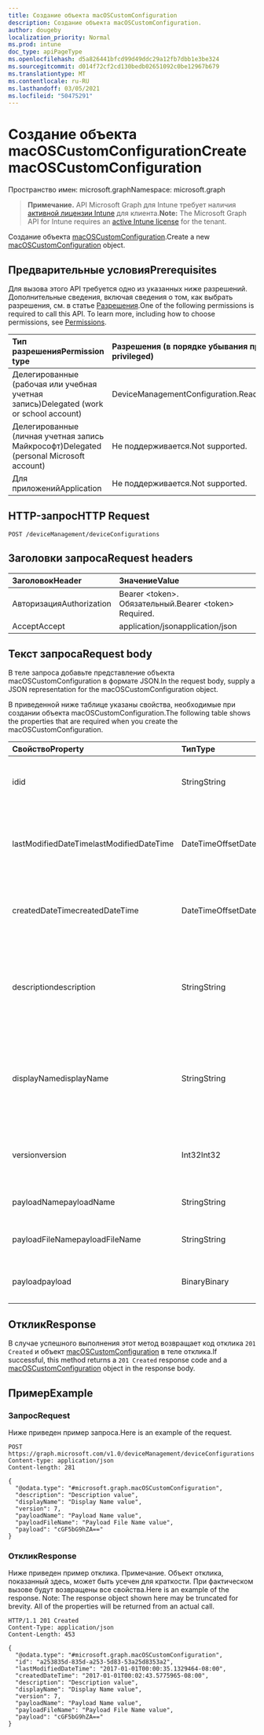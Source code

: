 ```yaml
---
title: Создание объекта macOSCustomConfiguration
description: Создание объекта macOSCustomConfiguration.
author: dougeby
localization_priority: Normal
ms.prod: intune
doc_type: apiPageType
ms.openlocfilehash: d5a826441bfcd99d49ddc29a12fb7dbb1e3be324
ms.sourcegitcommit: d014f72cf2cd130bedb02651092c0be12967b679
ms.translationtype: MT
ms.contentlocale: ru-RU
ms.lasthandoff: 03/05/2021
ms.locfileid: "50475291"
---
```

# <a name="create-macoscustomconfiguration"></a><span data-ttu-id="afa97-103">Создание объекта macOSCustomConfiguration</span><span class="sxs-lookup"><span data-stu-id="afa97-103">Create macOSCustomConfiguration</span></span>

<span data-ttu-id="afa97-104">Пространство имен: microsoft.graph</span><span class="sxs-lookup"><span data-stu-id="afa97-104">Namespace: microsoft.graph</span></span>

> <span data-ttu-id="afa97-105">**Примечание.** API Microsoft Graph для Intune требует наличия [активной лицензии Intune](https://go.microsoft.com/fwlink/?linkid=839381) для клиента.</span><span class="sxs-lookup"><span data-stu-id="afa97-105">**Note:** The Microsoft Graph API for Intune requires an [active Intune license](https://go.microsoft.com/fwlink/?linkid=839381) for the tenant.</span></span>

<span data-ttu-id="afa97-106">Создание объекта [macOSCustomConfiguration](../resources/intune-deviceconfig-macoscustomconfiguration.md).</span><span class="sxs-lookup"><span data-stu-id="afa97-106">Create a new [macOSCustomConfiguration](../resources/intune-deviceconfig-macoscustomconfiguration.md) object.</span></span>

## <a name="prerequisites"></a><span data-ttu-id="afa97-107">Предварительные условия</span><span class="sxs-lookup"><span data-stu-id="afa97-107">Prerequisites</span></span>
<span data-ttu-id="afa97-p101">Для вызова этого API требуется одно из указанных ниже разрешений. Дополнительные сведения, включая сведения о том, как выбрать разрешения, см. в статье [Разрешения](/graph/permissions-reference).</span><span class="sxs-lookup"><span data-stu-id="afa97-p101">One of the following permissions is required to call this API. To learn more, including how to choose permissions, see [Permissions](/graph/permissions-reference).</span></span>

|<span data-ttu-id="afa97-110">Тип разрешения</span><span class="sxs-lookup"><span data-stu-id="afa97-110">Permission type</span></span>|<span data-ttu-id="afa97-111">Разрешения (в порядке убывания привилегий)</span><span class="sxs-lookup"><span data-stu-id="afa97-111">Permissions (from most to least privileged)</span></span>|
|:---|:---|
|<span data-ttu-id="afa97-112">Делегированные (рабочая или учебная учетная запись)</span><span class="sxs-lookup"><span data-stu-id="afa97-112">Delegated (work or school account)</span></span>|<span data-ttu-id="afa97-113">DeviceManagementConfiguration.ReadWrite.All</span><span class="sxs-lookup"><span data-stu-id="afa97-113">DeviceManagementConfiguration.ReadWrite.All</span></span>|
|<span data-ttu-id="afa97-114">Делегированные (личная учетная запись Майкрософт)</span><span class="sxs-lookup"><span data-stu-id="afa97-114">Delegated (personal Microsoft account)</span></span>|<span data-ttu-id="afa97-115">Не поддерживается.</span><span class="sxs-lookup"><span data-stu-id="afa97-115">Not supported.</span></span>|
|<span data-ttu-id="afa97-116">Для приложений</span><span class="sxs-lookup"><span data-stu-id="afa97-116">Application</span></span>|<span data-ttu-id="afa97-117">Не поддерживается.</span><span class="sxs-lookup"><span data-stu-id="afa97-117">Not supported.</span></span>|

## <a name="http-request"></a><span data-ttu-id="afa97-118">HTTP-запрос</span><span class="sxs-lookup"><span data-stu-id="afa97-118">HTTP Request</span></span>
<!-- {
  "blockType": "ignored"
}
-->
``` http
POST /deviceManagement/deviceConfigurations
```

## <a name="request-headers"></a><span data-ttu-id="afa97-119">Заголовки запроса</span><span class="sxs-lookup"><span data-stu-id="afa97-119">Request headers</span></span>
|<span data-ttu-id="afa97-120">Заголовок</span><span class="sxs-lookup"><span data-stu-id="afa97-120">Header</span></span>|<span data-ttu-id="afa97-121">Значение</span><span class="sxs-lookup"><span data-stu-id="afa97-121">Value</span></span>|
|:---|:---|
|<span data-ttu-id="afa97-122">Авторизация</span><span class="sxs-lookup"><span data-stu-id="afa97-122">Authorization</span></span>|<span data-ttu-id="afa97-123">Bearer &lt;token&gt;. Обязательный.</span><span class="sxs-lookup"><span data-stu-id="afa97-123">Bearer &lt;token&gt; Required.</span></span>|
|<span data-ttu-id="afa97-124">Accept</span><span class="sxs-lookup"><span data-stu-id="afa97-124">Accept</span></span>|<span data-ttu-id="afa97-125">application/json</span><span class="sxs-lookup"><span data-stu-id="afa97-125">application/json</span></span>|

## <a name="request-body"></a><span data-ttu-id="afa97-126">Текст запроса</span><span class="sxs-lookup"><span data-stu-id="afa97-126">Request body</span></span>
<span data-ttu-id="afa97-127">В теле запроса добавьте представление объекта macOSCustomConfiguration в формате JSON.</span><span class="sxs-lookup"><span data-stu-id="afa97-127">In the request body, supply a JSON representation for the macOSCustomConfiguration object.</span></span>

<span data-ttu-id="afa97-128">В приведенной ниже таблице указаны свойства, необходимые при создании объекта macOSCustomConfiguration.</span><span class="sxs-lookup"><span data-stu-id="afa97-128">The following table shows the properties that are required when you create the macOSCustomConfiguration.</span></span>

|<span data-ttu-id="afa97-129">Свойство</span><span class="sxs-lookup"><span data-stu-id="afa97-129">Property</span></span>|<span data-ttu-id="afa97-130">Тип</span><span class="sxs-lookup"><span data-stu-id="afa97-130">Type</span></span>|<span data-ttu-id="afa97-131">Описание</span><span class="sxs-lookup"><span data-stu-id="afa97-131">Description</span></span>|
|:---|:---|:---|
|<span data-ttu-id="afa97-132">id</span><span class="sxs-lookup"><span data-stu-id="afa97-132">id</span></span>|<span data-ttu-id="afa97-133">String</span><span class="sxs-lookup"><span data-stu-id="afa97-133">String</span></span>|<span data-ttu-id="afa97-134">Ключ объекта.</span><span class="sxs-lookup"><span data-stu-id="afa97-134">Key of the entity.</span></span> <span data-ttu-id="afa97-135">Наследуется от объекта [deviceConfiguration](../resources/intune-deviceconfig-deviceconfiguration.md).</span><span class="sxs-lookup"><span data-stu-id="afa97-135">Inherited from [deviceConfiguration](../resources/intune-deviceconfig-deviceconfiguration.md)</span></span>|
|<span data-ttu-id="afa97-136">lastModifiedDateTime</span><span class="sxs-lookup"><span data-stu-id="afa97-136">lastModifiedDateTime</span></span>|<span data-ttu-id="afa97-137">DateTimeOffset</span><span class="sxs-lookup"><span data-stu-id="afa97-137">DateTimeOffset</span></span>|<span data-ttu-id="afa97-138">Дата и время последнего изменения объекта.</span><span class="sxs-lookup"><span data-stu-id="afa97-138">DateTime the object was last modified.</span></span> <span data-ttu-id="afa97-139">Наследуется от объекта [deviceConfiguration](../resources/intune-deviceconfig-deviceconfiguration.md).</span><span class="sxs-lookup"><span data-stu-id="afa97-139">Inherited from [deviceConfiguration](../resources/intune-deviceconfig-deviceconfiguration.md)</span></span>|
|<span data-ttu-id="afa97-140">createdDateTime</span><span class="sxs-lookup"><span data-stu-id="afa97-140">createdDateTime</span></span>|<span data-ttu-id="afa97-141">DateTimeOffset</span><span class="sxs-lookup"><span data-stu-id="afa97-141">DateTimeOffset</span></span>|<span data-ttu-id="afa97-142">Дата и время создания объекта.</span><span class="sxs-lookup"><span data-stu-id="afa97-142">DateTime the object was created.</span></span> <span data-ttu-id="afa97-143">Наследуется от объекта [deviceConfiguration](../resources/intune-deviceconfig-deviceconfiguration.md).</span><span class="sxs-lookup"><span data-stu-id="afa97-143">Inherited from [deviceConfiguration](../resources/intune-deviceconfig-deviceconfiguration.md)</span></span>|
|<span data-ttu-id="afa97-144">description</span><span class="sxs-lookup"><span data-stu-id="afa97-144">description</span></span>|<span data-ttu-id="afa97-145">String</span><span class="sxs-lookup"><span data-stu-id="afa97-145">String</span></span>|<span data-ttu-id="afa97-146">Указанное администратором описание конфигурации устройства.</span><span class="sxs-lookup"><span data-stu-id="afa97-146">Admin provided description of the Device Configuration.</span></span> <span data-ttu-id="afa97-147">Наследуется от объекта [deviceConfiguration](../resources/intune-deviceconfig-deviceconfiguration.md).</span><span class="sxs-lookup"><span data-stu-id="afa97-147">Inherited from [deviceConfiguration](../resources/intune-deviceconfig-deviceconfiguration.md)</span></span>|
|<span data-ttu-id="afa97-148">displayName</span><span class="sxs-lookup"><span data-stu-id="afa97-148">displayName</span></span>|<span data-ttu-id="afa97-149">String</span><span class="sxs-lookup"><span data-stu-id="afa97-149">String</span></span>|<span data-ttu-id="afa97-150">Указанное администратором имя конфигурации устройства.</span><span class="sxs-lookup"><span data-stu-id="afa97-150">Admin provided name of the device configuration.</span></span> <span data-ttu-id="afa97-151">Наследуется от объекта [deviceConfiguration](../resources/intune-deviceconfig-deviceconfiguration.md).</span><span class="sxs-lookup"><span data-stu-id="afa97-151">Inherited from [deviceConfiguration](../resources/intune-deviceconfig-deviceconfiguration.md)</span></span>|
|<span data-ttu-id="afa97-152">version</span><span class="sxs-lookup"><span data-stu-id="afa97-152">version</span></span>|<span data-ttu-id="afa97-153">Int32</span><span class="sxs-lookup"><span data-stu-id="afa97-153">Int32</span></span>|<span data-ttu-id="afa97-154">Версия конфигурации устройства.</span><span class="sxs-lookup"><span data-stu-id="afa97-154">Version of the device configuration.</span></span> <span data-ttu-id="afa97-155">Наследуется от объекта [deviceConfiguration](../resources/intune-deviceconfig-deviceconfiguration.md).</span><span class="sxs-lookup"><span data-stu-id="afa97-155">Inherited from [deviceConfiguration](../resources/intune-deviceconfig-deviceconfiguration.md)</span></span>|
|<span data-ttu-id="afa97-156">payloadName</span><span class="sxs-lookup"><span data-stu-id="afa97-156">payloadName</span></span>|<span data-ttu-id="afa97-157">String</span><span class="sxs-lookup"><span data-stu-id="afa97-157">String</span></span>|<span data-ttu-id="afa97-158">Имя, которое видит пользователь.</span><span class="sxs-lookup"><span data-stu-id="afa97-158">Name that is displayed to the user.</span></span>|
|<span data-ttu-id="afa97-159">payloadFileName</span><span class="sxs-lookup"><span data-stu-id="afa97-159">payloadFileName</span></span>|<span data-ttu-id="afa97-160">String</span><span class="sxs-lookup"><span data-stu-id="afa97-160">String</span></span>|<span data-ttu-id="afa97-161">Имя файла полезной нагрузки (\*.mobileconfig \| \*.xml).</span><span class="sxs-lookup"><span data-stu-id="afa97-161">Payload file name (\*.mobileconfig \| \*.xml).</span></span>|
|<span data-ttu-id="afa97-162">payload</span><span class="sxs-lookup"><span data-stu-id="afa97-162">payload</span></span>|<span data-ttu-id="afa97-163">Binary</span><span class="sxs-lookup"><span data-stu-id="afa97-163">Binary</span></span>|<span data-ttu-id="afa97-164">Полезные данные</span><span class="sxs-lookup"><span data-stu-id="afa97-164">Payload.</span></span> <span data-ttu-id="afa97-165">(массив байтов в кодировке UTF8).</span><span class="sxs-lookup"><span data-stu-id="afa97-165">(UTF8 encoded byte array)</span></span>|



## <a name="response"></a><span data-ttu-id="afa97-166">Отклик</span><span class="sxs-lookup"><span data-stu-id="afa97-166">Response</span></span>
<span data-ttu-id="afa97-167">В случае успешного выполнения этот метод возвращает код отклика `201 Created` и объект [macOSCustomConfiguration](../resources/intune-deviceconfig-macoscustomconfiguration.md) в теле отклика.</span><span class="sxs-lookup"><span data-stu-id="afa97-167">If successful, this method returns a `201 Created` response code and a [macOSCustomConfiguration](../resources/intune-deviceconfig-macoscustomconfiguration.md) object in the response body.</span></span>

## <a name="example"></a><span data-ttu-id="afa97-168">Пример</span><span class="sxs-lookup"><span data-stu-id="afa97-168">Example</span></span>

### <a name="request"></a><span data-ttu-id="afa97-169">Запрос</span><span class="sxs-lookup"><span data-stu-id="afa97-169">Request</span></span>
<span data-ttu-id="afa97-170">Ниже приведен пример запроса.</span><span class="sxs-lookup"><span data-stu-id="afa97-170">Here is an example of the request.</span></span>
``` http
POST https://graph.microsoft.com/v1.0/deviceManagement/deviceConfigurations
Content-type: application/json
Content-length: 281

{
  "@odata.type": "#microsoft.graph.macOSCustomConfiguration",
  "description": "Description value",
  "displayName": "Display Name value",
  "version": 7,
  "payloadName": "Payload Name value",
  "payloadFileName": "Payload File Name value",
  "payload": "cGF5bG9hZA=="
}
```

### <a name="response"></a><span data-ttu-id="afa97-171">Отклик</span><span class="sxs-lookup"><span data-stu-id="afa97-171">Response</span></span>
<span data-ttu-id="afa97-p109">Ниже приведен пример отклика. Примечание. Объект отклика, показанный здесь, может быть усечен для краткости. При фактическом вызове будут возвращены все свойства.</span><span class="sxs-lookup"><span data-stu-id="afa97-p109">Here is an example of the response. Note: The response object shown here may be truncated for brevity. All of the properties will be returned from an actual call.</span></span>
``` http
HTTP/1.1 201 Created
Content-Type: application/json
Content-Length: 453

{
  "@odata.type": "#microsoft.graph.macOSCustomConfiguration",
  "id": "a253835d-835d-a253-5d83-53a25d8353a2",
  "lastModifiedDateTime": "2017-01-01T00:00:35.1329464-08:00",
  "createdDateTime": "2017-01-01T00:02:43.5775965-08:00",
  "description": "Description value",
  "displayName": "Display Name value",
  "version": 7,
  "payloadName": "Payload Name value",
  "payloadFileName": "Payload File Name value",
  "payload": "cGF5bG9hZA=="
}
```









